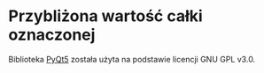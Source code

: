 # Przybliżona wartość całki oznaczonej

Biblioteka [PyQt5](https://www.riverbankcomputing.com/software/pyqt/intro) została użyta na podstawie licencji GNU GPL v3.0.
